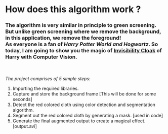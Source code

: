 # How does this algorithm work ?

<h3>
The algorithm is very similar in principle to green screening. But unlike green screening where we remove the background, in this application, we remove the foreground! 
<br>
As everyone is a fan of <i>Harry Potter World and Hogwartz</i>. So today, I am going to show you the magic of <u>Invisibility Cloak</u> of Harry with Computer Vision.
</h3>
<br>
<br>
<i>The project comprises of 5 simple steps:</i>
<ol>
    <li>Importing the required libraries.</li>
    <li>Capture and store the background frame [This will be done for some seconds]</li>
    <li>Detect the red colored cloth using color detection and segmentation algorithm.</li>
    <li>Segment out the red colored cloth by generating a mask. [used in code]</li>
    <li>Generate the final augmented output to create a magical effect. [output.avi]</li>
</ol>